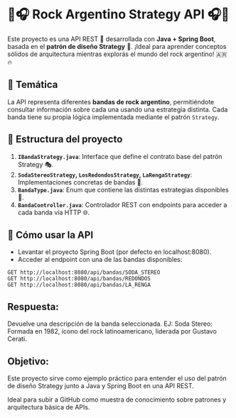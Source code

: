 🎸🎧 Rock Argentino Strategy API 🎧🎸
=====================================

Este proyecto es una API REST 🎯 desarrollada con **Java + Spring Boot**, basada en el **patrón de diseño Strategy** 🧠. ¡Ideal para aprender conceptos sólidos de arquitectura mientras explorás el mundo del rock argentino! 🇦🇷🔥

🎵 Temática
------------
La API representa diferentes **bandas de rock argentino**, permitiéndote consultar información sobre cada una usando una estrategia distinta. Cada banda tiene su propia lógica implementada mediante el patrón `Strategy`.


📁 Estructura del proyecto
----------------------------------------
1. **`IBandaStrategy.java`**: Interface que define el contrato base del patrón Strategy 🎭.
2. **`SodaStereoStrategy`, `LosRedondosStrategy`, `LaRengaStrategy`**: Implementaciones concretas de bandas 🎤.
3. **`BandaType.java`**: Enum que contiene las distintas estrategias disponibles 🎸.
4. **`BandaController.java`**: Controlador REST con endpoints para acceder a cada banda vía HTTP 🌐.

🚀 Cómo usar la API
---------------
- Levantar el proyecto Spring Boot (por defecto en localhost:8080).
- Acceder al endpoint con una de las bandas disponibles:

```
GET http://localhost:8080/api/bandas/SODA_STEREO
GET http://localhost:8080/api/bandas/REDONDOS
GET http://localhost:8080/api/bandas/LA_RENGA
```

Respuesta:
-----------
Devuelve una descripción de la banda seleccionada. EJ: 
Soda Stereo: Formada en 1982, ícono del rock latinoamericano, liderada por Gustavo Cerati.

Objetivo:
-------------
Este proyecto sirve como ejemplo práctico para entender el uso del patrón de diseño Strategy junto a Java y Spring Boot en una API REST.

Ideal para subir a GitHub como muestra de conocimiento sobre patrones y arquitectura básica de APIs.
